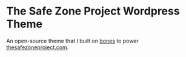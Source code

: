 # The Safe Zone Project Wordpress Theme
An open-source theme that I built on [bones](https://themble.com/bones/) to power [thesafezoneproject.com](thesafezoneproject.com).
